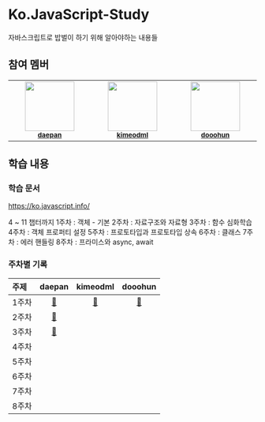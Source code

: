 # Ko.JavaScript-Study

자바스크립트로 밥벌이 하기 위해 알아야하는 내용들

## 참여 멤버

<table>
  <tbody>
    <tr>
      <td align="center" valign="top" width="14.28%"><img src="https://avatars.githubusercontent.com/u/50792467?v=4" width="100px;"/><br /><sub><a href="https://github.com/daepan"><b>daepan</b></a></sub><br /></td>
      <td align="center" valign="top" width="14.28%"><img src="https://avatars.githubusercontent.com/u/88065770?v=4" width="100px;"/><br /><sub><a href="https://github.com/kimeodml"><b>kimeodml</b></a></sub><br /></td>
      <td align="center" valign="top" width="14.28%"><img src="https://avatars.githubusercontent.com/u/74540646?v=4" width="100px;"/><br /><sub><a href="https://github.com/dooohun"><b>dooohun</b></a></sub><br /></td>
    </tr>
    </tbody>
</table>

## 학습 내용

### 학습 문서

https://ko.javascript.info/

4 ~ 11 챕터까지
1주차 : 객체 - 기본
2주차 : 자료구조와 자료형
3주차 : 함수 심화학습
4주차 : 객체 프로퍼티 설정
5주차 : 프로토타입과 프로토타입 상속
6주차 : 클래스
7주차 : 에러 핸들링
8주차 : 프라미스와 async, await

### 주차별 기록

| 주제  | daepan | kimeodml | dooohun |
| :---- | :----: | :------: | :-----: |
| 1주차 |    [🔗](\daepan\1주차.md)    |  [🔗](\kimeodml\1주차.md)     |  [🔗](\dooohun\1주차.md)       |
| 2주차 |    [🔗](\daepan\2주차.md)     |          |         |
| 3주차 |    [🔗](\daepan\3주차.md)     |          |         |
| 4주차 |        |          |         |
| 5주차 |        |          |         |
| 6주차 |        |          |         |
| 7주차 |        |          |         |
| 8주차 |        |          |         |
